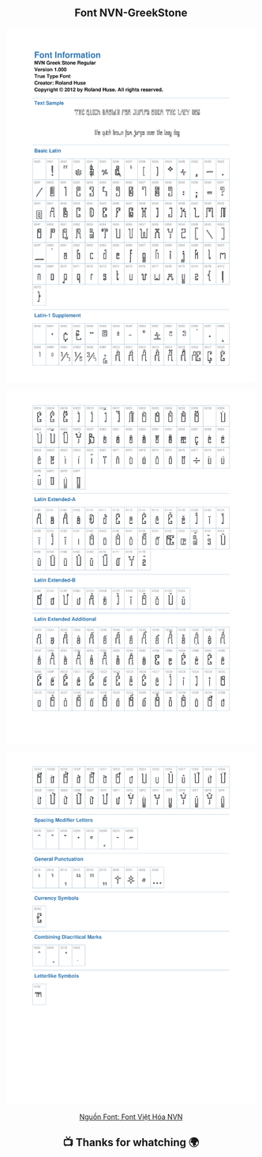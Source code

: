 ## <p align="center"> Font NVN-GreekStone</p>

<p align="center"> <img src="https://github.com/zukahai/HaiZuka/blob/master/Font/NVN-GreekStone/1.jpg" alt="font" /> </p>
<p align="center"> <img src="https://github.com/zukahai/HaiZuka/blob/master/Font/NVN-GreekStone/2.jpg" alt="font" /> </p>
<p align="center"> <img src="https://github.com/zukahai/HaiZuka/blob/master/Font/NVN-GreekStone/3.jpg" alt="font" /> </p>

[<p align="center"> Nguồn Font: Font Việt Hóa NVN </p>](https://www.facebook.com/NVNFONT)

## <p align="center">  :tv: Thanks for whatching :earth_africa: </p>
